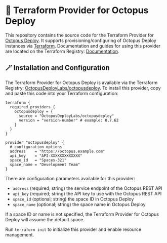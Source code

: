 # 🐙 Terraform Provider for Octopus Deploy

This repository contains the source code for the Terraform Provider for [Octopus Deploy](https://octopus.com). It supports provisioning/configuring of Octopus Deploy instances via [Terraform](https://www.terraform.io/). Documentation and guides for using this provider are located on the Terraform Registry: [Documentation](https://registry.terraform.io/providers/OctopusDeployLabs/octopusdeploy/latest/docs).

## 🪄 Installation and Configuration

The Terraform Provider for Octopus Deploy is available via the Terraform Registry: [OctopusDeployLabs/octopusdeploy](https://registry.terraform.io/providers/OctopusDeployLabs/octopusdeploy). To install this provider, copy and paste this code into your Terraform configuration:

```hcl
terraform {
  required_providers {
    octopusdeploy = {
      source = "OctopusDeployLabs/octopusdeploy"
      version = "version-number" # example: 0.7.62
    }
  }
}

provider "octopusdeploy" {
  # configuration options
  address    = "https://octopus.example.com"
  api_key    = "API-XXXXXXXXXXXXX"
  space_id   = "Spaces-321"
  space_name = "Development Team"
}
```

There are configuration parameters available for this provider:

* `address` (required; string) the service endpoint of the Octopus REST API
* `api_key` (required; string) the API key to use with the Octopus REST API
* `space_id` (optional; string) the space ID in Octopus Deploy
* `space_name` (optional; string) the space name in Octopus Deploy

If a space ID or name is not specified, the Terraform Provider for Octopus Deploy will assume the default space.

Run `terraform init` to initialize this provider and enable resource management.
